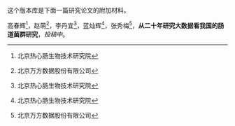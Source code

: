 这个版本库是下面一篇研究论文的附加材料。

高春辉[^1]，赵萌[^2]，李丹宜[^1]，蓝灿辉[^1]，张秀梅[^2]，**从二十年研究大数据看我国的肠道菌群研究**，*投稿中*。

[^1]: 北京热心肠生物技术研究院
[^2]: 北京万方数据股份有限公司

